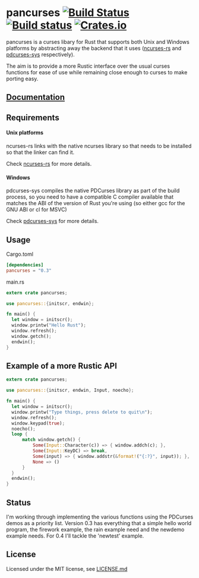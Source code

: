 # pancurses [![Build Status](https://travis-ci.org/ihalila/pancurses.svg?branch=master)](https://travis-ci.org/ihalila/pancurses) [![Build status](https://ci.appveyor.com/api/projects/status/x4j52ihig9n2e25y?svg=true)](https://ci.appveyor.com/project/ihalila/pancurses) [![Crates.io](https://img.shields.io/crates/v/pancurses.svg)](https://crates.io/crates/pancurses)

pancurses is a curses libary for Rust that supports both Unix and Windows
platforms by abstracting away the backend that it uses
([ncurses-rs](https://github.com/jeaye/ncurses-rs) and
[pdcurses-sys](https://github.com/ihalila/pdcurses-sys) respectively).

The aim is to provide a more Rustic interface over the usual curses functions
for ease of use while remaining close enough to curses to make porting easy.

## [Documentation](http://ihalila.github.io/pancurses/pancurses/)

## Requirements
#### Unix platforms
ncurses-rs links with the native ncurses library so that needs to be installed
so that the linker can find it.

Check [ncurses-rs](https://github.com/jeaye/ncurses-rs) for more details.

#### Windows
pdcurses-sys compiles the native PDCurses library as part of the build process,
so you need to have a compatible C compiler available that matches the ABI of
the version of Rust you're using (so either gcc for the GNU ABI or cl for MSVC)

Check [pdcurses-sys](https://github.com/ihalila/pdcurses-sys) for more details.

## Usage
Cargo.toml
```toml
[dependencies]
pancurses = "0.3"
```

main.rs
```rust
extern crate pancurses;

use pancurses::{initscr, endwin};

fn main() {
  let window = initscr();
  window.printw("Hello Rust");
  window.refresh();
  window.getch();
  endwin();
}
```

## Example of a more Rustic API

```rust
extern crate pancurses;

use pancurses::{initscr, endwin, Input, noecho};

fn main() {
  let window = initscr();
  window.printw("Type things, press delete to quit\n");
  window.refresh();
  window.keypad(true);
  noecho();
  loop {
      match window.getch() {
          Some(Input::Character(c)) => { window.addch(c); },
          Some(Input::KeyDC) => break,
          Some(input) => { window.addstr(&format!("{:?}", input)); },
          None => ()
      }
  }
  endwin();
}
```

## Status

I'm working through implementing the various functions using the PDCurses
demos as a priority list. Version 0.3 has everything that a simple hello
world program, the firework example, the rain example need and the newdemo
example needs.
For 0.4 I'll tackle the 'newtest' example.

## License

Licensed under the MIT license, see [LICENSE.md](LICENSE.md)
